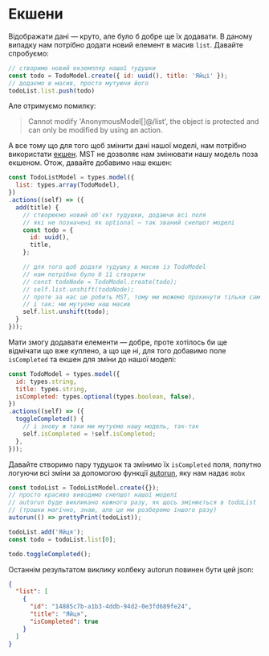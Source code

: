 # Екшени

Відображати дані — круто, але було б добре ще їх додавати. В даному випадку нам потрібно додати новий елемент в масив `list`. Давайте спробуємо:

```js
// створимо новий екземпляр нашої тудушки
const todo = TodoModel.create({ id: uuid(), title: 'Яйці' });
// додаємо в масив, просто мутуючи його
todoList.list.push(todo)
```

Але отримуємо помилку:
> Cannot modify 'AnonymousModel[]@/list', the object is protected and can only be modified by using an action.

А все тому що для того щоб змінити дані нашої моделі, нам потрібно використати [екшен](https://github.com/mobxjs/mobx-state-tree#actions). MST не дозволяє нам змінювати нашу модель поза екшеном. Отож, давайте добавимо наш екшен:

```js
const TodoListModel = types.model({
  list: types.array(TodoModel),
})
.actions((self) => ({
  add(title) {
    // створюємо новий об'єкт тудушки, додаючи всі поля
    // які не позначені як optional — так званий снепшот моделі
    const todo = {
      id: uuid(),
      title,
    };

    // для того щоб додати тудушку в масив із TodoModel
    // нам потрібно було б її створити
    // const todoNode = TodoModel.create(todo);
    // self.list.unshift(todoNode);
    // проте за нас це робить MST, тому ми можемо прокинути тільки сам снепшот
    // і так: ми мутуємо наш масив
    self.list.unshift(todo);
  }
}));
```

Мати змогу додавати елементи — добре, проте хотілось би ще відмічати що вже куплено, а що ще ні, для того добавимо поле `isCompleted` та екшен для зміни до нашої моделі:

```js
const TodoModel = types.model({
  id: types.string,
  title: types.string,
  isCompleted: types.optional(types.boolean, false),
})
.actions((self) => ({
  toggleCompleted() {
    // і знову ж таки ми мутуємо нашу модель, так-так
    self.isCompleted = !self.isCompleted;
  },
}));
```

Давайте створимо пару тудушок та змінимо їх `isCompleted` поля, попутно логуючи всі зміни за допомогою функції [autorun](https://mobx.js.org/refguide/autorun.html), яку нам надає `mobx`

```js
const todoList = TodoListModel.create({});
// просто красиво виводимо снепшот нашої моделі
// autorun буде викликано кожного разу, як щось змінюється в todoList
// (трошки магічно, знаю, але це ми розберемо іншого разу)
autorun(() => prettyPrint(todoList));

todoList.add('Яйця');
const todo = todoList.list[0];

todo.toggleCompleted();
```

Останнім результатом виклику колбеку autorun повинен бути цей json:

```json
{
  "list": [
    {
      "id": "14885c7b-a1b3-4ddb-94d2-0e3fd689fe24",
      "title": "Яйця",
      "isCompleted": true
    }
  ]
}
```
